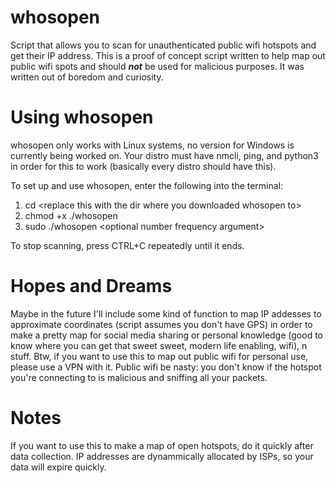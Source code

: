 # whosopen
Script that allows you to scan for unauthenticated public wifi hotspots and get their IP address. This is a proof of concept script written to help map out public wifi spots and should ***not*** be used for malicious purposes. It was written out of boredom and curiosity.  

# Using whosopen

whosopen only works with Linux systems, no version for Windows is currently being worked on. Your distro must have nmcli, ping, and python3 in order for this to work (basically every distro should have this).

To set up and use whosopen, enter the following into the terminal:

1. cd \<replace this with the dir where you downloaded whosopen to\>
2. chmod +x ./whosopen
3. sudo ./whosopen \<optional number frequency argument\>

To stop scanning, press CTRL+C repeatedly until it ends.

# Hopes and Dreams

Maybe in the future I'll include some kind of function to map IP addesses to approximate coordinates (script assumes you don't have GPS) in order to make a pretty map for social media sharing or personal knowledge (good to know where you can get that sweet sweet, modern life enabling, wifi), n stuff. Btw, if you want to use this to map out public wifi for personal use, please use a VPN with it. Public wifi be nasty: you don't know if the hotspot you're connecting to is malicious and sniffing all your packets.

# Notes

If you want to use this to make a map of open hotspots, do it quickly after data collection. IP addresses are dynammically allocated by ISPs, so your data will expire quickly.
